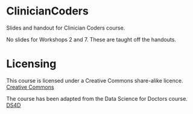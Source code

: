 # ClinicianCoders

Slides and handout for Clinician Coders course.

No slides for Workshops 2 and 7. These are taught off the handouts.

# Licensing
This course is licensed under a Creative Commons share-alike licence. 
[Creative Commons](https://creativecommons.org/licenses/by-sa/4.0/)

The course has been adapted from the Data Science for Doctors course.
[DS4D](http://datascibc.org)

[](https://github.com/datascibc/ClinicianCoders/blob/master/Images/Clinician%20Coders%20Branding_FINAL_CMYK_Colour.png)

